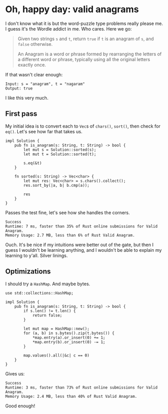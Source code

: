 # Oh, happy day: valid anagrams

I don't know what it is but the word-puzzle type problems really please me. I guess it's the Wordle addict in me. Who cares. Here we go:

> Given two strings `s` and `t`, return `true` if `t` is an anagram of `s`, and `false` otherwise.
>
> An Anagram is a word or phrase formed by rearranging the letters of a different word or phrase, typically using all the original letters exactly once.

If that wasn't clear enough:

```
Input: s = "anagram", t = "nagaram"
Output: true
```

I like this very much.

## First pass

My initial idea is to convert each to `Vec`s of `chars()`, `sort()`, then check for `eq()`. Let's see how far that takes us.

```
impl Solution {
    pub fn is_anagram(s: String, t: String) -> bool {
        let mut s = Solution::sorted(s);
        let mut t = Solution::sorted(t);

        s.eq(&t)
    }

    fn sorted(s: String) -> Vec<char> {
        let mut res: Vec<char> = s.chars().collect();
        res.sort_by(|a, b| b.cmp(a));

        res
    }
}
```

Passes the test fine, let's see how she handles the corners.

```
Success
Runtime: 7 ms, faster than 35% of Rust online submissions for Valid Anagram.
Memory Usage: 2.7 MB, less than 6% of Rust Valid Anagram.
```

Ouch. It's be nice if my intuitions were better out of the gate, but then I guess I wouldn't be learning anything, and I wouldn't be able to explain my learning to y'all. Silver linings.

## Optimizations

I should try a `HashMap`. And maybe bytes.

```
use std::collections::HashMap;

impl Solution {
    pub fn is_anagram(s: String, t: String) -> bool {
        if s.len() != t.len() {
            return false;
        }

        let mut map = HashMap::new();
        for (a, b) in s.bytes().zip(t.bytes()) {
            *map.entry(a).or_insert(0) += 1;
            *map.entry(b).or_insert(0) -= 1;
        }

        map.values().all(|&c| c == 0)
    }
}
```

Gives us:

```
Success
Runtime: 3 ms, faster than 73% of Rust online submissions for Valid Anagram.
Memory Usage: 2.4 MB, less than 40% of Rust Valid Anagram.
```

Good enough!
